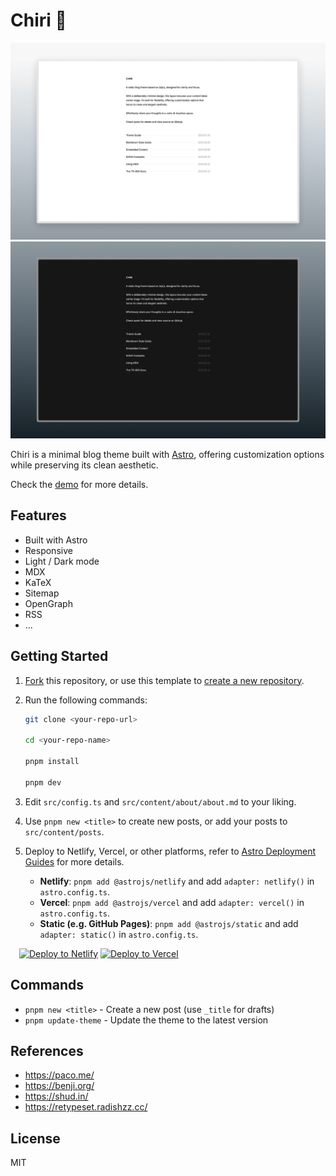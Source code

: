 # Chiri 🌸

![screenshot-light](public/screenshots/screenshot-light.png)
![screenshot-dark](public/screenshots/screenshot-dark.png)

Chiri is a minimal blog theme built with [Astro](https://astro.build), offering customization options while preserving its clean aesthetic.

Check the [demo](https://astro-chiri.netlify.app/) for more details.

## Features

- Built with Astro
- Responsive
- Light / Dark mode
- MDX
- KaTeX
- Sitemap
- OpenGraph
- RSS
- ...

## Getting Started

1. [Fork](https://github.com/the3ash/astro-chiri/fork) this repository, or use this template to [create a new repository](https://github.com/new?template_name=astro-chiri&template_owner=the3ash).

2. Run the following commands:

   ```bash
   git clone <your-repo-url>

   cd <your-repo-name>

   pnpm install

   pnpm dev
   ```

3. Edit `src/config.ts` and `src/content/about/about.md` to your liking.

4. Use `pnpm new <title>` to create new posts, or add your posts to `src/content/posts`.

5. Deploy to Netlify, Vercel, or other platforms, refer to [Astro Deployment Guides](https://docs.astro.build/en/guides/deploy/) for more details.
   - **Netlify**: `pnpm add @astrojs/netlify` and add `adapter: netlify()` in `astro.config.ts`.
   - **Vercel**: `pnpm add @astrojs/vercel` and add `adapter: vercel()` in `astro.config.ts`.
   - **Static (e.g. GitHub Pages)**: `pnpm add @astrojs/static` and add `adapter: static()` in `astro.config.ts`.


&emsp;[![Deploy to Netlify](https://www.netlify.com/img/deploy/button.svg)](https://app.netlify.com/start) [![Deploy to Vercel](https://vercel.com/button)](https://vercel.com/new)

## Commands

- `pnpm new <title>` - Create a new post (use `_title` for drafts)
- `pnpm update-theme` - Update the theme to the latest version

## References

- https://paco.me/
- https://benji.org/
- https://shud.in/
- https://retypeset.radishzz.cc/

## License

MIT
